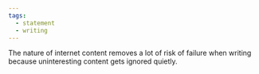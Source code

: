 ```yaml
---
tags:
  - statement
  - writing
---
```

The nature of internet content removes a lot of risk of failure when writing because uninteresting content gets ignored quietly.